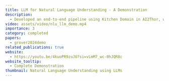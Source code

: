 ```yaml
---
title: LLM for Natural Language Understanding - A Demonstration
description:
  - Developed an end-to-end pipeline using Kitchen Domain in AI2Thor, where a Robot is given commands, and it uses an LLM to parse it to formal language, and the formal structure is converted to a plan using PDDL+ planner.
video: assets/video/nlu_llm_demo.mp4
importance: 3
category: completed
papers:
  - grover2024demo
related_publications: true
website:
  - https://youtu.be/4kuoPR9zuJU?si=vLmM7_wc-0hJQR8c
website_tooltip:
  - Complete Demonstration
thumbnail: Natural Language Understanding using LLMs
---
```

